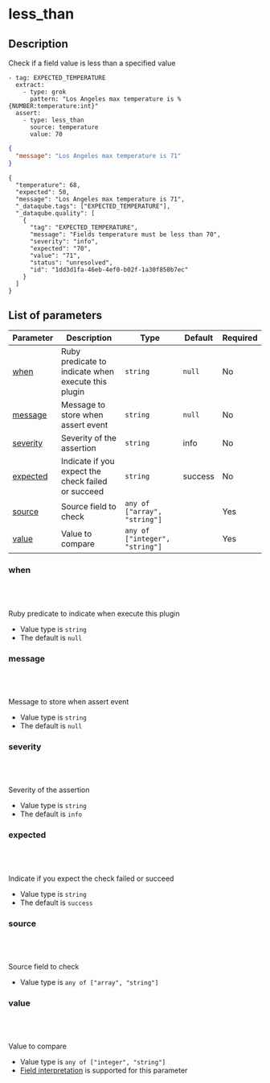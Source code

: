 # less_than <Badge type='tip' text='community' vertical='top' />

## Description

Check if a field value is less than a specified value


<CodeGroup>
  <CodeGroupItem title='CONFIG'>

```yaml{6-8}
- tag: EXPECTED_TEMPERATURE
  extract:
    - type: grok
      pattern: "Los Angeles max temperature is %{NUMBER:temperature:int}"
  assert:
    - type: less_than
      source: temperature
      value: 70
```

  </CodeGroupItem>
  <CodeGroupItem title='EVENT'>

```json
{
  "message": "Los Angeles max temperature is 71"
}
```

  </CodeGroupItem>
  <CodeGroupItem title='OUTPUT'>

```json{6-16}
{
  "temperature": 68,
  "expected": 50,
  "message": "Los Angeles max temperature is 71",
  "_dataqube.tags": ["EXPECTED_TEMPERATURE"],
  "_dataqube.quality": [
    {
      "tag": "EXPECTED_TEMPERATURE",
      "message": "Fields temperature must be less than 70",
      "severity": "info",
      "expected": "70",
      "value": "71",
      "status": "unresolved",
      "id": "1dd3d1fa-46eb-4ef0-b02f-1a30f850b7ec"
    }
  ]
}
```

  </CodeGroupItem>
</CodeGroup>
  

## List of parameters

| Parameter | Description | Type | Default | Required |
|---|---|---|---|---|
| [when](#when) | Ruby predicate to indicate when execute this plugin | <code>string</code> | `null` | No |
| [message](#message) | Message to store when assert event | <code>string</code> | `null` | No |
| [severity](#severity) | Severity of the assertion | <code>string</code> | info | No |
| [expected](#expected) | Indicate if you expect the check failed or succeed | <code>string</code> | success | No |
| [source](#source) | Source field to check | <code>any of ["array", "string"]</code> |  | Yes |
| [value](#value) | Value to compare | <code>any of ["integer", "string"]</code> |  | Yes |

### when

<br/>
<Badge type='warning' text='optional' vertical='bottom' />
<br/><br/>
Ruby predicate to indicate when execute this plugin

- Value type is <code>string</code>
- The default is `null`

### message

<br/>
<Badge type='warning' text='optional' vertical='bottom' />
<br/><br/>
Message to store when assert event

- Value type is <code>string</code>
- The default is `null`

### severity

<br/>
<Badge type='warning' text='optional' vertical='bottom' />
<br/><br/>
Severity of the assertion

- Value type is <code>string</code>
- The default is `info`

### expected

<br/>
<Badge type='warning' text='optional' vertical='bottom' />
<br/><br/>
Indicate if you expect the check failed or succeed

- Value type is <code>string</code>
- The default is `success`

### source

<br/>
<Badge type='tip' text='required' vertical='bottom' />
<br/><br/>
Source field to check

- Value type is <code>any of ["array", "string"]</code>

### value

<br/>
<Badge type='tip' text='required' vertical='bottom' />
<br/><br/>
Value to compare

- Value type is <code>any of ["integer", "string"]</code>
- [Field interpretation](#) is supported for this parameter

